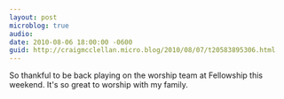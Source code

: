 ```yaml
---
layout: post
microblog: true
audio: 
date: 2010-08-06 18:00:00 -0600
guid: http://craigmcclellan.micro.blog/2010/08/07/t20583895306.html
---
```

So thankful to be back playing on the worship team at Fellowship this weekend. It's so great to worship with my family.
